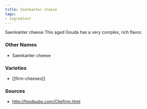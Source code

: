 ```yaml
---
title: Saenkanter cheese
tags:
- ingredient
---
```

Saenkanter cheese This aged Gouda has a very complex, rich flavor.

### Other Names

* Saenkanter cheese

### Varieties

* [[firm-cheeses]]

### Sources
* http://foodsubs.com/Chefirm.html
